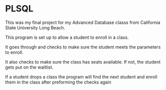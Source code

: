 # PLSQL
This was my final project for my Advanced Database classs from California State University Long Beach.

This program is set up to allow a student to enroll in a class.

It goes through and checks to make sure the student meets the parameters to enroll.

It also checks to make sure the class has seats available. If not, the student gets put on the waitlist.

If a student drops a class the program will find the next student and enroll them in the class after preforming the checks again
